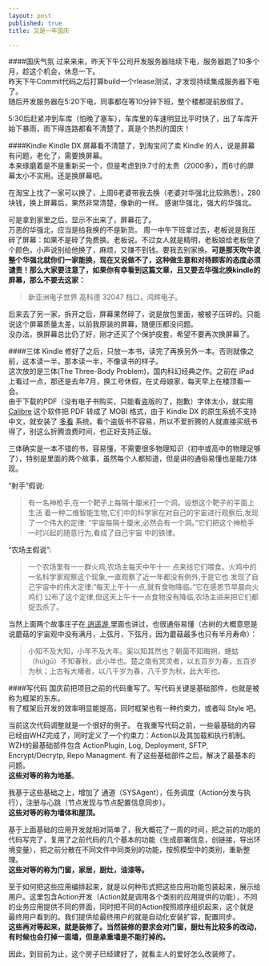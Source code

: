 ```yaml
---
layout: post
published: true
title: 又是一年国庆

---
```

####国庆气氛
过来来来，昨天下午公司开发服务器陆续下电，服务器跑了10多个月，趁这个机会，休息一下。  
昨天下午Commit代码之后打算build一个rlease测试，才发现持续集成服务器下电了。  
随后开发服务器在5:20下电，同事都在等10分钟下班，整个楼都提前放假了。  

5:30后赶紧冲到车库（怕晚了塞车），车库里的车速明显比平时快了，出了车库开始下暴雨，雨下得连路都看不清楚了，真是个热烈的国庆！  

####Kindle
Kindle DX 屏幕看不清楚了，到淘宝问了卖 Kindle 的人，说是屏幕有问题，老化了，需要换屏幕。  
本来琢磨着是不是重新买一个，但是考虑到9.7寸的太贵（2000多），而6寸的屏幕太小不实用。还是换屏幕吧。  

在淘宝上找了一家可以换了，上周6老婆带我去换（老婆对华强北比较熟悉），280块钱，换上屏幕后，果然非常清楚，像新的一样。  感谢华强北，强大的华强北。  

可是拿到家里之后，显示不出来了，屏幕花了。  
万恶的华强北，应当是给我换的不是新货。  周一中午下班拿过去，老板说是我压碎了屏幕：如果不是碎了免费换。老板说。不过女人就是精明，老板娘给老板使了个颜色，小声说别给他换了，麻烦，又赚不到钱。要我去别家换。**可是那天吹牛说整个华强北就你们一家能换，现在又说做不了，这种做生意和对待顾客的态度必须谴责！那么大家要注意了，如果你有幸看到这篇文章，且又要去华强北换kindle的屏幕，那么不要去这家：**  
> 新亚洲电子世界 高科德 32047 档口，鸿辉电子。

后来去了另一家，拆开之后，屏幕果然碎了，说是放包里面，被被子压碎的。只能说这个屏幕质量太差，以前我原装的屏幕，随便压都没问题。  
没办法，换屏幕总比仍了好，刚才还买了个保护皮套，希望不要再次换屏幕了。  

####三体
Kindle 修好了之后，只放一本书，读完了再换另外一本。否则就像之前，这本读一半，那本读一半，不像读书的样子。  
这次放的是三体(The Three-Body Problem)，国内科幻经典之作。之前在 iPad 上看过一点，那还是去年7月，换工号休假，在丈母娘家，每天早上在楼顶看一会。  
由于下载的PDF（没有电子书购买，只能看盗版的了，抱歉）字体太小，就实用 [Calibre](http://www.calibre-ebook.com) 这个软件把 PDF 转成了 MOBI 格式，由于 Kindle DX 的原生系统不支持中文，就安装了 [多看](http://www.duokan.com) 系统。看个盗版书不容易，所以不爱折腾的人就直接买纸书得了，别这么折腾浪费时间，也正好支持正版。  

三体确实是一本不错的书，容易懂，不需要很多物理知识（初中或高中的物理足够了），特别是里面的两个故事，虽然每个人都知道，但是讲的通俗易懂也是能力体现。  

“射手”假说:  
> 有一名神枪手,在一个靶子上每隔十厘米打一个洞。设想这个靶子的平面上生活 着一种二维智能生物,它们中的科学家在对自己的宇宙进行观察后,发现了一个伟大的定律: “宇宙每隔十厘米,必然会有一个洞。”它们把这个神枪手一时兴起的随意行为,看成了自己宇宙 中的铁律。

“农场主假说”:  
> 一个农场里有一一群火鸡,农场主每天中午十一 点来给它们喂食。火鸡中的一名科学家观察这个现象,一直观察了近一年都没有例外,于是它也 发现了自己宇宙中的伟大定律:“每天上午十一点,就有食物降临。”它在感恩节早晨向火鸡们 公布了这个定律,但这天上午十一点食物没有降临,农场主进来把它们都捉去杀了。

当然上面两个故事庄子在[ 逍遥游 ](http://baike.baidu.com/view/1019652.htm?fr=aladdin)里面也讲过，也很通俗易懂（古树的大概意思是说蘑菇的宇宙观中没有满月，上弦月，下弦月，因为蘑菇最多也只有半月寿命）：
> 小知不及大知，小年不及大年。奚以知其然也？朝菌不知晦朔，蟪蛄（huìgū）不知春秋，此小年也。楚之南有冥灵者，以五百岁为春，五百岁为秋；上古有大椿者，以八千岁为春，八千岁为秋，此大年也。


####写代码
国庆前把项目之前的代码重写了。写代码关键是基础部件，也就是被称为框架的东东。  
有了框架后开发的效率明显能提高，同时框架也有一种约束力，或者叫 Style 吧。  


当前这次代码调整就是一个很好的例子。  在我重写代码之前，一些最基础的内容已经由WHZ完成了，同时定义了一个约束力：Action以及其加载和执行机制。  
WZH的最基础部件包含 ActionPlugin, Log, Deployment, SFTP, Encrypt/Decrytp, Repo Managment. 有了这些基础部件之后，解决了最基本的问题。  
**这些对等的称为地基**。 

我基于这些基础之上，增加了 通道（SYSAgent），任务调度（Action分发与执行），注册与心跳（节点发现与节点配置信息同步）。  
**这些对等的称为墙体和屋顶。**  

基于上面基础的应用开发就相对简单了，我大概花了一周的时间，把之前的功能的代码写完了，复用了之前代码的几个基本的功能（生成部署信息，创链接，导出环境变量），把之前分散在不同文件中同类别的功能，按照模型中的类别，重新整理。  
**这些对等的称为门窗，家居，厨灶，油漆等。**  

至于如何把这些应用编排起来，就是以何种形式把这些应用功能包装起来，展示给用户。这里包含Action开发（Action就是调用各个类别的应用提供的功能），不同的业务应用提供不同的界面，同时把不同的Action按照顺序组织起来，这个就是最终用户看到的。我们提供给最终用户的就是自动化安装扩容，配置同步。  
**这些再对等起来，就是装修了。当然装修的要求会对门窗，厨灶有比较多的改动，有时候也会打掉一面墙，但是承重墙是不能打掉的。**


因此，到目前为止，这个房子已经建好了，就看主人的爱好怎么改装修了。

